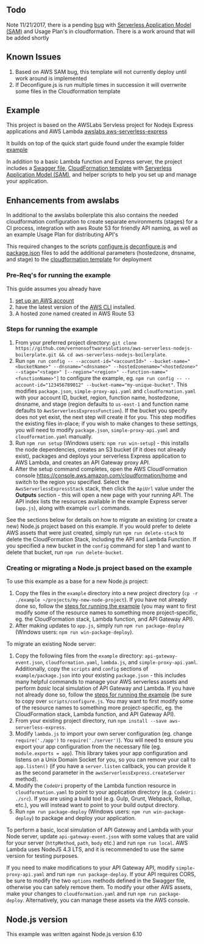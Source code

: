 ## Todo
Note 11/21/2017, there is a pending [bug](https://github.com/serverless/serverless/issues/2233) with 
[Serverless Application Model (SAM)](https://github.com/awslabs/serverless-application-model) and Usage Plan's in cloudformation.  There is a work around that will be added shortly

## Known Issues
1. Based on AWS SAM bug, this template will not currently deploy until work around is implemented
2. If Deconfigure.js is run multiple times in succession it will overrwrite some files in the Cloudformation template
## Example

This project is based on the AWSLabs Servless project for Nodejs Express applications and AWS Lambda
[awslabs aws-serverless-express](https://github.com/awslabs/aws-serverless-express) 

It builds on top of the quick start guide found under the example folder
[example](https://github.com/awslabs/aws-serverless-express/tree/master/example)

In addition to a basic Lambda function and Express server, the  project includes a [Swagger file](http://swagger.io/specification/), [CloudFormation template](https://aws.amazon.com/cloudformation/aws-cloudformation-templates/) with [Serverless Application Model (SAM)](https://github.com/awslabs/serverless-application-model), and helper scripts to help you set up and manage your application.

## Enhancements from awslabs 

In additional to the awslabs boilerplate this also contains the needed cloudformation configuration to create separate environments (stages) for a CI process, integration with aws Route 53 for friendly API naming, as well as an example Usage Plan for distributing API's

This required changes to the scripts [configure.js](https://github.com/vernonsoftwaresolutions/aws-serverless-nodejs-boilerplate/blob/master/scripts/configure.js) [deconfigure.js](https://github.com/vernonsoftwaresolutions/aws-serverless-nodejs-boilerplate/blob/master/scripts/deconfigure.js) and [package.json](https://github.com/vernonsoftwaresolutions/aws-serverless-nodejs-boilerplate/blob/master/package.json) files to add the additional parameters (hostedzone, dnsname, and stage) to the [cloudformation template](https://github.com/vernonsoftwaresolutions/aws-serverless-nodejs-boilerplate/blob/master/cloudformation.yaml) for deployment

### Pre-Req's for running the example
This guide assumes you already have
1. [set up an AWS account](http://docs.aws.amazon.com/AmazonSimpleDB/latest/DeveloperGuide/AboutAWSAccounts.html) 
2. have the latest version of the [AWS CLI](https://aws.amazon.com/cli/) installed.
3. A hosted zone named created in AWS Route 53

### Steps for running the example


1. From your preferred project directory: `git clone https://github.com/vernonsoftwaresolutions/aws-serverless-nodejs-boilerplate.git && cd aws-serverless-nodejs-boilerplate`.
2. Run `npm run config -- --account-id="<accountId>" --bucket-name="<bucketName>" --dnsname="<dnsname>" --hostedzonename="<hostedzone>" --stage="<stage>" [--region="<region>" --function-name="<functionName>"]` to configure the example, eg. `npm run config -- --account-id="123456789012" --bucket-name="my-unique-bucket"`. This modifies `package.json`, `simple-proxy-api.yaml` and `cloudformation.yaml` with your account ID, bucket, region, function name, hostedzone, dnsname, and stage (region defaults to `us-east-1` and function name defaults to `AwsServerlessExpressFunction`). If the bucket you specify does not yet exist, the next step will create it for you. This step modifies the existing files in-place; if you wish to make changes to these settings, you will need to modify `package.json`, `simple-proxy-api.yaml` and `cloudformation.yaml` manually.
3. Run `npm run setup` (Windows users: `npm run win-setup`) - this installs the node dependencies, creates an S3 bucket (if it does not already exist), packages and deploys your serverless Express application to AWS Lambda, and creates an API Gateway proxy API.
4. After the setup command completes, open the AWS CloudFormation console https://console.aws.amazon.com/cloudformation/home and switch to the region you specified. Select the `AwsServerlessExpressStack` stack, then click the `ApiUrl` value under the __Outputs__ section - this will open a new page with your running API. The API index lists the resources available in the example Express server (`app.js`), along with example `curl` commands.

See the sections below for details on how to migrate an existing (or create a new) Node.js project based on this example. If you would prefer to delete AWS assets that were just created, simply run `npm run delete-stack` to delete the CloudFormation Stack, including the API and Lambda Function. If you specified a new bucket in the `config` command for step 1 and want to delete that bucket, run `npm run delete-bucket`.

### Creating or migrating a Node.js project based on the example

To use this example as a base for a new Node.js project:

1. Copy the files in the `example` directory into a new project directory (`cp -r ./example ~/projects/my-new-node-project`). If you have not already done so, follow the [steps for running the example](#steps-for-running-the-example) (you may want to first modify some of the resource names to something more project-specific, eg. the CloudFormation stack, Lambda function, and API Gateway API).
2. After making updates to `app.js`, simply run `npm run package-deploy` (Windows users: `npm run win-package-deploy`).

To migrate an existing Node server:

1. Copy the following files from the `example` directory: `api-gateway-event.json`, `cloudformation.yaml`, `lambda.js`, and `simple-proxy-api.yaml`. Additionally, copy the `scripts` and `config` sections of `example/package.json` into your existing `package.json` - this includes many helpful commands to manage your AWS serverless assets and perform _basic_ local simulation of API Gateway and Lambda. If you have not already done so, follow the [steps for running the example](#steps-for-running-the-example) (be sure to copy over `scripts/configure.js`. You may want to first modify some of the resource names to something more project-specific, eg. the CloudFormation stack, Lambda function, and API Gateway API).
2. From your existing project directory, run `npm install --save aws-serverless-express`.
3. Modify `lambda.js` to import your own server configuration (eg. change `require('./app')` to `require('./server')`). You will need to ensure you export your app configuration from the necessary file (eg. `module.exports = app`). This library takes your app configuration and listens on a Unix Domain Socket for you, so you can remove your call to `app.listen()` (if you have a `server.listen` callback, you can provide it as the second parameter in the `awsServerlessExpress.createServer` method).
4. Modify the `CodeUri` property of the Lambda function resource in `cloudformation.yaml` to point to your application directory (e.g. `CodeUri: ./src`). If you are using a build tool (e.g. Gulp, Grunt, Webpack, Rollup, etc.), you will instead want to point to your build output directory.
5. Run `npm run package-deploy` (Windows users: `npm run win-package-deploy`) to package and deploy your application.

To perform a basic, local simulation of API Gateway and Lambda with your Node server, update `api-gateway-event.json` with some values that are valid for your server (`httpMethod`, `path`, `body` etc.) and run `npm run local`. AWS Lambda uses NodeJS 4.3 LTS, and it is recommended to use the same version for testing purposes.

If you need to make modifications to your API Gateway API, modify `simple-proxy-api.yaml` and run `npm run package-deploy`. If your API requires CORS, be sure to modify the two `options` methods defined in the Swagger file, otherwise you can safely remove them. To modify your other AWS assets, make your changes to `cloudformation.yaml` and run `npm run package-deploy`. Alternatively, you can manage these assets via the AWS console.

## Node.js version

This example was written against Node.js version 6.10
